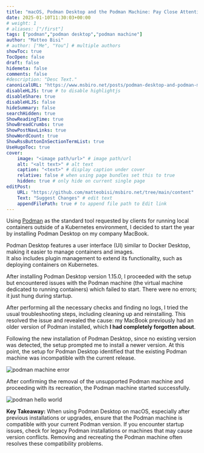 ```yaml
---
title: "macOS, Podman Desktop and the Podman Machine: Pay Close Attention to the Podman Version"
date: 2025-01-10T11:30:03+00:00
# weight: 1
# aliases: ["/first"]
tags: ["podman","podman desktop","podman machine"]
author: "Matteo Bisi"
# author: ["Me", "You"] # multiple authors
showToc: true
TocOpen: false
draft: false
hidemeta: false
comments: false
#description: "Desc Text."
canonicalURL: "https://www.msbiro.net/posts/podman-desktop-and-podman-machine-on-macos-pay-attention-to-podman-version/"
disableHLJS: true # to disable highlightjs
disableShare: true
disableHLJS: false
hideSummary: false
searchHidden: true
ShowReadingTime: true
ShowBreadCrumbs: true
ShowPostNavLinks: true
ShowWordCount: true
ShowRssButtonInSectionTermList: true
UseHugoToc: true
cover:
    image: "<image path/url>" # image path/url
    alt: "<alt text>" # alt text
    caption: "<text>" # display caption under cover
    relative: false # when using page bundles set this to true
    hidden: true # only hide on current single page
editPost:
    URL: "https://github.com/matteobisi/msbiro.net/tree/main/content"
    Text: "Suggest Changes" # edit text
    appendFilePath: true # to append file path to Edit link
---
```

Using [Podman](http://www.podman.io/) as the standard tool requested by clients for running local containers outside of a Kubernetes environment, I decided to start the year by installing Podman Desktop on my company MacBook.

Podman Desktop features a user interface (UI) similar to Docker Desktop, making it easier to manage containers and images.   
It also includes plugin management to extend its functionality, such as deploying containers on Kubernetes.

After installing Podman Desktop version 1.15.0, I proceeded with the setup but encountered issues with the Podman machine (the virtual machine dedicated to running containers) which failed to start. There were no errors; it just hung during startup.

After performing all the necessary checks and finding no logs, I tried the usual troubleshooting steps, including cleaning up and reinstalling. This resolved the issue and revealed the cause: my MacBook previously had an older version of Podman installed, which **I had completely forgotten about**.



Following the new installation of Podman Desktop, since no existing version was detected, the setup prompted me to install a newer version. At this point, the setup for Podman Desktop identified that the existing Podman machine was incompatible with the current release.

![podman machine error](podman-machine-unsupported.png)

After confirming the removal of the unsupported Podman machine and proceeding with its recreation, the Podman machine started successfully.

![podman hello world](podman-hello-world.png)

**Key Takeaway:**
When using Podman Desktop on macOS, especially after previous installations or upgrades, ensure that the Podman machine is compatible with your current Podman version. If you encounter startup issues, check for legacy Podman installations or machines that may cause version conflicts. Removing and recreating the Podman machine often resolves these compatibility problems.